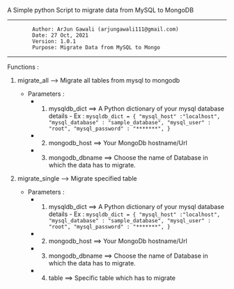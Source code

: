 A Simple python Script to migrate data from MySQL to MongoDB 

-------------------------------------------------------------------------
            Author: ArJun Gawali (arjungawali111@gmail.com)
            Date: 27 Oct, 2021
            Version: 1.0.1
            Purpose: Migrate Data from MySQL to Mongo
-------------------------------------------------------------------------

Functions :

1. migrate_all  --> Migrate all tables from mysql to mongodb 
    - Parameters : 
        - 1. mysqldb_dict ==> A Python dictionary of your mysql database details 
                        - Ex : 
                        ```
                            mysqldb_dict = {
                                "mysql_host" :"localhost",
                                "mysql_database" : "sample_database",
                                "mysql_user" : "root",
                                "mysql_password" : "*******",
                            }
                        ```
        - 2. mongodb_host ==> Your MongoDb hostname/Url
        - 3. mongodb_dbname ==> Choose the name of Database in which the data has to migrate.

2. migrate_single  --> Migrate specified table 

    - Parameters : 
        - 1. mysqldb_dict ==> A Python dictionary of your mysql database details 
                        - Ex : 
                                    ```
                                        mysqldb_dict = {
                                            "mysql_host" :"localhost",
                                            "mysql_database" : "sample_database",
                                            "mysql_user" : "root",
                                            "mysql_password" : "*******",
                                        }
                                    ```
        - 2. mongodb_host ==> Your MongoDb hostname/Url 
        - 3. mongodb_dbname ==> Choose the name of Database in which the data has to migrate.
        - 4. table ==> Specific table which has to migrate 
        
